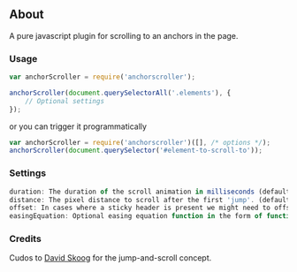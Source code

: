 ## About

A pure javascript plugin for scrolling to an anchors in the page.

### Usage
```javascript
var anchorScroller = require('anchorscroller');

anchorScroller(document.querySelectorAll('.elements'), {
    // Optional settings
});
```

or you can trigger it programmatically

```javascript
var anchorScroller = require('anchorscroller')([], /* options */);
anchorScroller(document.querySelector('#element-to-scroll-to'));
```

### Settings
```javascript
duration: The duration of the scroll animation in milliseconds (defaults to 200).
distance: The pixel distance to scroll after the first 'jump'. (defaults to 400).
offset: In cases where a sticky header is present we might need to offset the final scrollTop to compensate.
easingEquation: Optional easing equation function in the form of function(t, b, c, d).
```

### Credits
Cudos to [David Skoog](https://github.com/davidskoog) for the jump-and-scroll concept.
